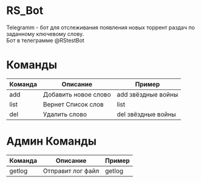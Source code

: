 # RS_Bot
Telegramm - бот для отслеживания появления новых торрент раздач по заданному ключевому слову.  
Бот в телеграмме @RStestBot  
# Команды

Команда| Описание | Пример  
---- | -------------------- | --------------------
add | Добавить новое слово | add звёздные войны  
list | Вернет Список слов | list  
del | Удалить слово | del звёздные войны  

# Админ Команды

Команда| Описание | Пример  
---- | -------------------- | --------------------
getlog | Отправит лог файл | getlog   
